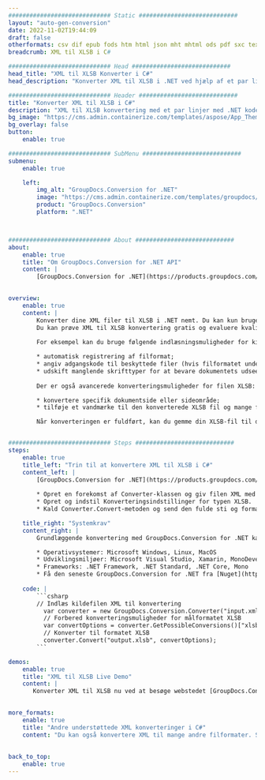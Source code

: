 ```yaml
---
############################# Static ############################
layout: "auto-gen-conversion"
date: 2022-11-02T19:44:09
draft: false
otherformats: csv dif epub fods htm html json mht mhtml ods pdf sxc tex tsv xlam xls xlsb xlsm xlsx xlt xltm xltx xml xps
breadcrumb: XML til XLSB i C#

############################# Head ############################
head_title: "XML til XLSB Konverter i C#"
head_description: "Konverter XML til XLSB i .NET ved hjælp af et par linjer kode. Brug GroupDocs Document Conversion API til at konvertere over 160 filformater."

############################# Header ############################
title: "Konverter XML til XLSB i C#"
description: "XML til XLSB konvertering med et par linjer med .NET kode"
bg_image: "https://cms.admin.containerize.com/templates/aspose/App_Themes/V3/images/bg/header1.png"
bg_overlay: false
button:
    enable: true

############################# SubMenu ############################
submenu:
    enable: true

    left:
        img_alt: "GroupDocs.Conversion for .NET"
        image: "https://cms.admin.containerize.com/templates/groupdocs/images/product-logos/90x90-noborder/groupdocs-conversion-net.png"
        product: "GroupDocs.Conversion"
        platform: ".NET"



############################# About ############################
about:
    enable: true
    title: "Om GroupDocs.Conversion for .NET API"
    content: |
        [GroupDocs.Conversion for .NET](https://products.groupdocs.com/conversion/net/) kan bruges til at konvertere Microsoft Word, Excel, PowerPoint, PDF, Visio og andre formater. GroupDocs.Conversion er en selvstændig API, der er velegnet til back-end og interne systemer, hvor høj ydeevne er påkrævet. Det afhænger ikke af nogen software som Microsoft eller Open Office.
    

overview:
    enable: true
    content: |
        Konverter dine XML filer til XLSB i .NET nemt. Du kan kun bruge et par C# kodelinjer i enhver platform efter eget valg, såsom - Windows, Linux, macOS.
        Du kan prøve XML til XLSB konvertering gratis og evaluere kvaliteten af ​​konverteringsresultaterne. Sammen med simple filkonverteringsscenarier kan du prøve mere avancerede muligheder for at indlæse kilden XML fil og for at gemme output XLSB resultat. 
        
        For eksempel kan du bruge følgende indlæsningsmuligheder for kilden XML:

        * automatisk registrering af filformat;
        * angiv adgangskode til beskyttede filer (hvis filformatet understøtter det);
        * udskift manglende skrifttyper for at bevare dokumentets udseende.
        
        Der er også avancerede konverteringsmuligheder for filen XLSB:

        * konvertere specifik dokumentside eller sideområde;
        * tilføje et vandmærke til den konverterede XLSB fil og mange flere.

        Når konverteringen er fuldført, kan du gemme din XLSB-fil til den lokale filsti eller ethvert tredjepartslager som FTP, Amazon S3, Google Drive, Dropbox osv. Bemærk venligst - for at konvertere XML til {{ TO}} er der ikke behov for yderligere software installeret - som MS Office, Open Office, Adobe Acrobat Reader osv.


############################# Steps ############################
steps:
    enable: true
    title_left: "Trin til at konvertere XML til XLSB i C#"
    content_left: |
        [GroupDocs.Conversion for .NET](https://products.groupdocs.com/conversion/net/) gør det nemt for udviklere at konvertere en XML fil til XLSB med et par linjer kode.
        
        * Opret en forekomst af Converter-klassen og giv filen XML med den fulde sti
        * Opret og indstil Konverteringsindstillinger for typen XLSB.
        * Kald Converter.Convert-metoden og send den fulde sti og format (XLSB) som en parameter

    title_right: "Systemkrav"
    content_right: |
        Grundlæggende konvertering med GroupDocs.Conversion for .NET kan udføres med nogle få enkle trin. Vores API'er understøttes på alle større platforme og operativsystemer. Før du udfører koden nedenfor, skal du sørge for, at du har følgende forudsætninger installeret på dit system.

        * Operativsystemer: Microsoft Windows, Linux, MacOS
        * Udviklingsmiljøer: Microsoft Visual Studio, Xamarin, MonoDevelop
        * Frameworks: .NET Framework, .NET Standard, .NET Core, Mono
        * Få den seneste GroupDocs.Conversion for .NET fra [Nuget](https://www.nuget.org/packages/groupdocs.conversion)
         
    code: |
        ```csharp    
        // Indlæs kildefilen XML til konvertering
          var converter = new GroupDocs.Conversion.Converter("input.xml");
          // Forbered konverteringsmuligheder for målformatet XLSB
          var convertOptions = converter.GetPossibleConversions()["xlsb"].ConvertOptions;
          // Konverter til formatet XLSB
          converter.Convert("output.xlsb", convertOptions);
        ```

demos:
    enable: true
    title: "XML til XLSB Live Demo"
    content: |
       Konverter XML til XLSB nu ved at besøge webstedet [GroupDocs.Conversion App](https://products.groupdocs.app/conversion/family). Online demo har følgende fordele
          

more_formats:
    enable: true
    title: "Andre understøttede XML konverteringer i C#"
    content: "Du kan også konvertere XML til mange andre filformater. Se venligst listen nedenfor."
       
       
back_to_top:
    enable: true
---
```

